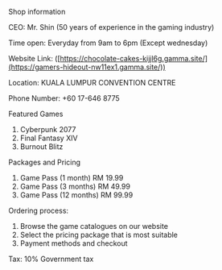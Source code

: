 Shop information

CEO:
Mr. Shin (50 years of experience in the gaming industry)

Time open:
Everyday from 9am to 6pm (Except wednesday)

Website Link:
([https://chocolate-cakes-kijjl6g.gamma.site/](https://gamers-hideout-nw11ex1.gamma.site/))

Location:
KUALA LUMPUR CONVENTION CENTRE

Phone Number:
+60 17-646 8775

Featured Games
1. Cyberpunk 2077
2. Final Fantasy XIV
3. Burnout Blitz

Packages and Pricing
1. Game Pass (1 month) RM 19.99
2. Game Pass (3 months) RM 49.99
3. Game Pass (12 months) RM 99.99

Ordering process:
1. Browse the game catalogues on our website
2. Select the pricing package that is most suitable
3. Payment methods and checkout

Tax:
10% Government tax

